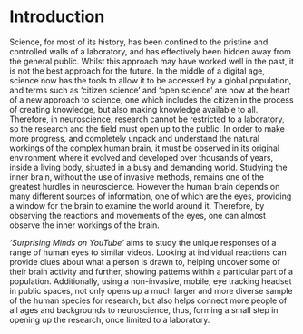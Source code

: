 # Introduction
Science, for most of its history, has been confined to the pristine and controlled walls of a laboratory, and has effectively been hidden away from the general public. Whilst this approach may have worked well in the past, it is not the best approach for the future. In the middle of a digital age, science now has the tools to allow it to be accessed by a global population, and terms such as ‘citizen science’ and ‘open science’ are now at the heart of a new approach to science, one which includes the citizen in the process of creating knowledge, but also making knowledge available to all. Therefore, in neuroscience, research cannot be restricted to a laboratory, so the research and the field must open up to the public. In order to make more progress, and completely unpack and understand the natural workings of the complex human brain, it must be observed in its original environment where it evolved and developed over thousands of years, inside a living body, situated in a busy and demanding world. Studying the inner brain, without the use of invasive methods, remains one of the greatest hurdles in neuroscience. However the human brain depends on many different sources of information, one of which are the eyes, providing a window for the brain to examine the world around it. Therefore, by observing the reactions and movements of the eyes, one can almost observe the inner workings of the brain.

_‘Surprising Minds on YouTube’_ aims to study the unique responses of a range of human eyes to similar videos. Looking at individual reactions can provide clues about what a person is drawn to, helping uncover some of their brain activity and further, showing patterns within a particular part of a population. Additionally, using a non-invasive, mobile, eye tracking headset in public spaces, not only opens up a much larger and more diverse sample of the human species for research, but also helps connect more people of all ages and backgrounds to neuroscience, thus, forming a small step in opening up the research, once limited to a laboratory. 

